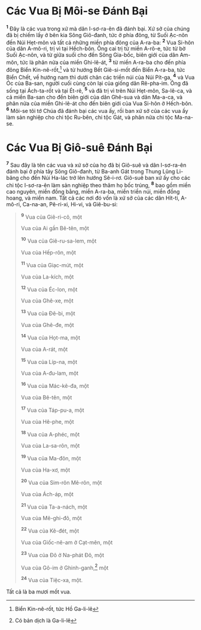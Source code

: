 # Các Vua Bị Môi-se Ðánh Bại

<sup><b>1</b></sup> Ðây là các vua trong xứ mà dân I-sơ-ra-ên đã đánh bại. Xứ sở của chúng đã bị chiếm lấy ở bên kia Sông Giô-đanh, tức ở phía đông, từ Suối Ạc-nôn đến Núi Hẹt-môn và tất cả những miền phía đông của A-ra-ba: <sup><b>2</b></sup> Vua Si-hôn của dân A-mô-ri, trị vì tại Hếch-bôn. Ông cai trị từ miền A-rô-e, tức từ bờ Suối Ạc-nôn, và từ giữa suối cho đến Sông Gia-bốc, biên giới của dân Am-môn, tức là phân nửa của miền Ghi-lê-át, <sup><b>3</b></sup> từ miền A-ra-ba cho đến phía đông Biển Kin-nê-rốt,[^1-fe3f7db3-f5cb-41e2-ac93-203b3734dbd2] và từ hướng Bết Giê-si-mốt đến Biển A-ra-ba, tức Biển Chết, về hướng nam thì dưới chân các triền núi của Núi Pít-ga, <sup><b>4</b></sup> và Vua Óc của Ba-san, người cuối cùng còn lại của giống dân Rê-pha-im. Ông đã sống tại Ách-ta-rốt và tại Ét-rê, <sup><b>5</b></sup> và đã trị vì trên Núi Hẹt-môn, Sa-lê-ca, và cả miền Ba-san cho đến biên giới của dân Ghê-sua và dân Ma-a-ca, và phân nửa của miền Ghi-lê-át cho đến biên giới của Vua Si-hôn ở Hếch-bôn. <sup><b>6</b></sup> Môi-se tôi tớ Chúa đã đánh bại các vua ấy, rồi ban xứ sở của các vua ấy làm sản nghiệp cho chi tộc Ru-bên, chi tộc Gát, và phân nửa chi tộc Ma-na-se.

# Các Vua Bị Giô-suê Ðánh Bại

<sup><b>7</b></sup> Sau đây là tên các vua và xứ sở của họ đã bị Giô-suê và dân I-sơ-ra-ên đánh bại ở phía tây Sông Giô-đanh, từ Ba-anh Gát trong Thung Lũng Li-băng cho đến Núi Ha-lác trở lên hướng Sê-i-rơ. Giô-suê ban xứ ấy cho các chi tộc I-sơ-ra-ên làm sản nghiệp theo thăm họ bốc trúng, <sup><b>8</b></sup> bao gồm miền cao nguyên, miền đồng bằng, miền A-ra-ba, miền triền núi, miền đồng hoang, và miền nam. Tất cả các nơi đó vốn là xứ sở của các dân Hít-ti, A-mô-ri, Ca-na-an, Pê-ri-xi, Hi-vi, và Giê-bu-si:

> <sup><b>9</b></sup> Vua của Giê-ri-cô, một
>
> Vua của Ai gần Bê-tên, một
>
> <sup><b>10</b></sup> Vua của Giê-ru-sa-lem, một
>
> Vua của Hếp-rôn, một
>
> <sup><b>11</b></sup> Vua của Giạc-mút, một
>
> Vua của La-kích, một
>
> <sup><b>12</b></sup> Vua của Éc-lon, một
>
> Vua của Ghê-xe, một
>
> <sup><b>13</b></sup> Vua của Ðê-bi, một
>
> Vua của Ghê-đe, một
>
> <sup><b>14</b></sup> Vua của Họt-ma, một
>
> Vua của A-rát, một
>
> <sup><b>15</b></sup> Vua của Líp-na, một
>
> Vua của A-đu-lam, một
>
> <sup><b>16</b></sup> Vua của Mác-kê-đa, một
>
> Vua của Bê-tên, một
>
> <sup><b>17</b></sup> Vua của Táp-pu-a, một
>
> Vua của Hê-phe, một
>
> <sup><b>18</b></sup> Vua của A-phéc, một
>
> Vua của La-sa-rôn, một
>
> <sup><b>19</b></sup> Vua của Ma-đôn, một
>
> Vua của Ha-xơ, một
>
> <sup><b>20</b></sup> Vua của Sim-rôn Mê-rôn, một
>
> Vua của Ách-áp, một
>
> <sup><b>21</b></sup> Vua của Ta-a-nách, một
>
> Vua của Mê-ghi-đô, một
>
> <sup><b>22</b></sup> Vua của Kê-đét, một
>
> Vua của Giốc-nê-am ở Cạt-mên, một
>
> <sup><b>23</b></sup> Vua của Ðô ở Na-phát Ðô, một
>
> Vua của Gô-im ở Ghinh-ganh,[^2-fe3f7db3-f5cb-41e2-ac93-203b3734dbd2] một
>
> <sup><b>24</b></sup> Vua của Tiệc-xa, một.

Tất cả là ba mươi mốt vua.

[^1-fe3f7db3-f5cb-41e2-ac93-203b3734dbd2]: Biển Kin-nê-rốt, tức Hồ Ga-li-lê

[^2-fe3f7db3-f5cb-41e2-ac93-203b3734dbd2]: Có bản dịch là Ga-li-lê
